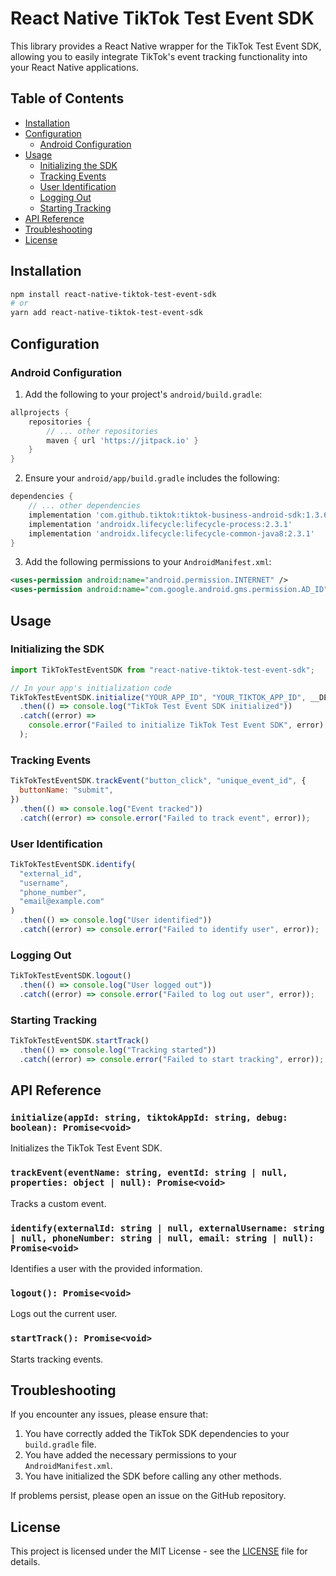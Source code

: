 # React Native TikTok Test Event SDK

This library provides a React Native wrapper for the TikTok Test Event SDK, allowing you to easily integrate TikTok's event tracking functionality into your React Native applications.

## Table of Contents

- [Installation](#installation)
- [Configuration](#configuration)
  - [Android Configuration](#android-configuration)
- [Usage](#usage)
  - [Initializing the SDK](#initializing-the-sdk)
  - [Tracking Events](#tracking-events)
  - [User Identification](#user-identification)
  - [Logging Out](#logging-out)
  - [Starting Tracking](#starting-tracking)
- [API Reference](#api-reference)
- [Troubleshooting](#troubleshooting)
- [License](#license)

## Installation

```bash
npm install react-native-tiktok-test-event-sdk
# or
yarn add react-native-tiktok-test-event-sdk
```

## Configuration

### Android Configuration

1. Add the following to your project's `android/build.gradle`:

```gradle
allprojects {
    repositories {
        // ... other repositories
        maven { url 'https://jitpack.io' }
    }
}
```

2. Ensure your `android/app/build.gradle` includes the following:

```gradle
dependencies {
    // ... other dependencies
    implementation 'com.github.tiktok:tiktok-business-android-sdk:1.3.6'
    implementation 'androidx.lifecycle:lifecycle-process:2.3.1'
    implementation 'androidx.lifecycle:lifecycle-common-java8:2.3.1'
}
```

3. Add the following permissions to your `AndroidManifest.xml`:

```xml
<uses-permission android:name="android.permission.INTERNET" />
<uses-permission android:name="com.google.android.gms.permission.AD_ID" />
```

## Usage

### Initializing the SDK

```javascript
import TikTokTestEventSDK from "react-native-tiktok-test-event-sdk";

// In your app's initialization code
TikTokTestEventSDK.initialize("YOUR_APP_ID", "YOUR_TIKTOK_APP_ID", __DEV__)
  .then(() => console.log("TikTok Test Event SDK initialized"))
  .catch((error) =>
    console.error("Failed to initialize TikTok Test Event SDK", error)
  );
```

### Tracking Events

```javascript
TikTokTestEventSDK.trackEvent("button_click", "unique_event_id", {
  buttonName: "submit",
})
  .then(() => console.log("Event tracked"))
  .catch((error) => console.error("Failed to track event", error));
```

### User Identification

```javascript
TikTokTestEventSDK.identify(
  "external_id",
  "username",
  "phone_number",
  "email@example.com"
)
  .then(() => console.log("User identified"))
  .catch((error) => console.error("Failed to identify user", error));
```

### Logging Out

```javascript
TikTokTestEventSDK.logout()
  .then(() => console.log("User logged out"))
  .catch((error) => console.error("Failed to log out user", error));
```

### Starting Tracking

```javascript
TikTokTestEventSDK.startTrack()
  .then(() => console.log("Tracking started"))
  .catch((error) => console.error("Failed to start tracking", error));
```

## API Reference

### `initialize(appId: string, tiktokAppId: string, debug: boolean): Promise<void>`

Initializes the TikTok Test Event SDK.

### `trackEvent(eventName: string, eventId: string | null, properties: object | null): Promise<void>`

Tracks a custom event.

### `identify(externalId: string | null, externalUsername: string | null, phoneNumber: string | null, email: string | null): Promise<void>`

Identifies a user with the provided information.

### `logout(): Promise<void>`

Logs out the current user.

### `startTrack(): Promise<void>`

Starts tracking events.

## Troubleshooting

If you encounter any issues, please ensure that:

1. You have correctly added the TikTok SDK dependencies to your `build.gradle` file.
2. You have added the necessary permissions to your `AndroidManifest.xml`.
3. You have initialized the SDK before calling any other methods.

If problems persist, please open an issue on the GitHub repository.

## License

This project is licensed under the MIT License - see the [LICENSE](LICENSE) file for details.

